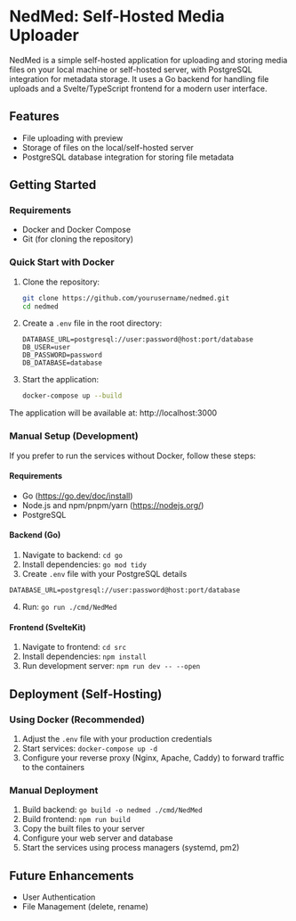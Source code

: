 # NedMed: Self-Hosted Media Uploader

NedMed is a simple self-hosted application for uploading and storing media files on your local machine or self-hosted server, with PostgreSQL integration for metadata storage. It uses a Go backend for handling file uploads and a Svelte/TypeScript frontend for a modern user interface.

## Features

* File uploading with preview
* Storage of files on the local/self-hosted server
* PostgreSQL database integration for storing file metadata

## Getting Started

### Requirements

* Docker and Docker Compose
* Git (for cloning the repository)

### Quick Start with Docker

1. Clone the repository:
   ```bash
   git clone https://github.com/yourusername/nedmed.git
   cd nedmed
   ```

2. Create a `.env` file in the root directory:
   ```env
   DATABASE_URL=postgresql://user:password@host:port/database
   DB_USER=user
   DB_PASSWORD=password
   DB_DATABASE=database
   ```

3. Start the application:
   ```bash
   docker-compose up --build
   ```

The application will be available at:
http://localhost:3000

### Manual Setup (Development)

If you prefer to run the services without Docker, follow these steps:

#### Requirements
* Go (https://go.dev/doc/install)
* Node.js and npm/pnpm/yarn (https://nodejs.org/)
* PostgreSQL

#### Backend (Go)
1. Navigate to backend: `cd go`
2. Install dependencies: `go mod tidy`
3. Create `.env` file with your PostgreSQL details
```
DATABASE_URL=postgresql://user:password@host:port/database
  ```
4. Run: `go run ./cmd/NedMed`

#### Frontend (SvelteKit)
1. Navigate to frontend: `cd src`
2. Install dependencies: `npm install`
3. Run development server: `npm run dev -- --open`

## Deployment (Self-Hosting)

### Using Docker (Recommended)
1. Adjust the `.env` file with your production credentials
2. Start services: `docker-compose up -d`
3. Configure your reverse proxy (Nginx, Apache, Caddy) to forward traffic to the containers

### Manual Deployment
1. Build backend: `go build -o nedmed ./cmd/NedMed`
2. Build frontend: `npm run build`
3. Copy the built files to your server
4. Configure your web server and database
5. Start the services using process managers (systemd, pm2)

## Future Enhancements

* User Authentication
* File Management (delete, rename)